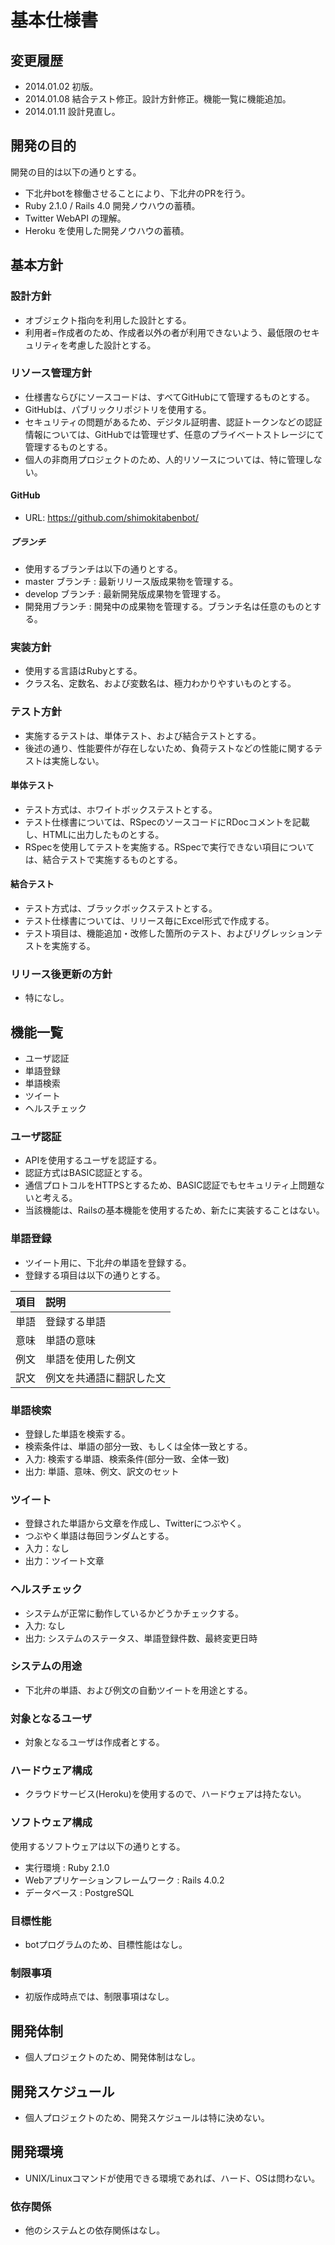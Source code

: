 基本仕様書
========
## 変更履歴
- 2014.01.02 初版。
- 2014.01.08 結合テスト修正。設計方針修正。機能一覧に機能追加。
- 2014.01.11 設計見直し。

## 開発の目的
開発の目的は以下の通りとする。

- 下北弁botを稼働させることにより、下北弁のPRを行う。
- Ruby 2.1.0 / Rails 4.0 開発ノウハウの蓄積。
- Twitter WebAPI の理解。
- Heroku を使用した開発ノウハウの蓄積。

## 基本方針

### 設計方針
- オブジェクト指向を利用した設計とする。
- 利用者=作成者のため、作成者以外の者が利用できないよう、最低限のセキュリティを考慮した設計とする。

### リソース管理方針
- 仕様書ならびにソースコードは、すべてGitHubにて管理するものとする。
- GitHubは、パブリックリポジトリを使用する。
- セキュリティの問題があるため、デジタル証明書、認証トークンなどの認証情報については、GitHubでは管理せず、任意のプライベートストレージにて管理するものとする。
- 個人の非商用プロジェクトのため、人的リソースについては、特に管理しない。

#### GitHub
- URL: https://github.com/shimokitabenbot/

##### ブランチ
- 使用するブランチは以下の通りとする。
- master ブランチ  : 最新リリース版成果物を管理する。
- develop ブランチ : 最新開発版成果物を管理する。
- 開発用ブランチ : 開発中の成果物を管理する。ブランチ名は任意のものとする。

### 実装方針
- 使用する言語はRubyとする。
- クラス名、定数名、および変数名は、極力わかりやすいものとする。

### テスト方針
- 実施するテストは、単体テスト、および結合テストとする。
- 後述の通り、性能要件が存在しないため、負荷テストなどの性能に関するテストは実施しない。

#### 単体テスト
- テスト方式は、ホワイトボックステストとする。
- テスト仕様書については、RSpecのソースコードにRDocコメントを記載し、HTMLに出力したものとする。
- RSpecを使用してテストを実施する。RSpecで実行できない項目については、結合テストで実施するものとする。

#### 結合テスト
- テスト方式は、ブラックボックステストとする。
- テスト仕様書については、リリース毎にExcel形式で作成する。
- テスト項目は、機能追加・改修した箇所のテスト、およびリグレッションテストを実施する。

### リリース後更新の方針
- 特になし。

## 機能一覧
- ユーザ認証
- 単語登録
- 単語検索
- ツイート
- ヘルスチェック

### ユーザ認証
- APIを使用するユーザを認証する。
- 認証方式はBASIC認証とする。
- 通信プロトコルをHTTPSとするため、BASIC認証でもセキュリティ上問題ないと考える。
- 当該機能は、Railsの基本機能を使用するため、新たに実装することはない。

### 単語登録
- ツイート用に、下北弁の単語を登録する。
- 登録する項目は以下の通りとする。

| 項目 | 説明             |
|:----|:-----------|
| 単語 | 登録する単語      |
| 意味 | 単語の意味        |
| 例文 | 単語を使用した例文 |
| 訳文 | 例文を共通語に翻訳した文 |

### 単語検索
- 登録した単語を検索する。
- 検索条件は、単語の部分一致、もしくは全体一致とする。
- 入力: 検索する単語、検索条件(部分一致、全体一致)
- 出力: 単語、意味、例文、訳文のセット

### ツイート
- 登録された単語から文章を作成し、Twitterにつぶやく。
- つぶやく単語は毎回ランダムとする。
- 入力：なし
- 出力：ツイート文章

### ヘルスチェック
- システムが正常に動作しているかどうかチェックする。
- 入力: なし
- 出力: システムのステータス、単語登録件数、最終変更日時

### システムの用途
- 下北弁の単語、および例文の自動ツイートを用途とする。

### 対象となるユーザ
- 対象となるユーザは作成者とする。

### ハードウェア構成
- クラウドサービス(Heroku)を使用するので、ハードウェアは持たない。

### ソフトウェア構成
使用するソフトウェアは以下の通りとする。

- 実行環境 : Ruby 2.1.0
- Webアプリケーションフレームワーク : Rails 4.0.2
- データベース : PostgreSQL

### 目標性能
- botプログラムのため、目標性能はなし。

### 制限事項
- 初版作成時点では、制限事項はなし。

## 開発体制
- 個人プロジェクトのため、開発体制はなし。

## 開発スケジュール
- 個人プロジェクトのため、開発スケジュールは特に決めない。

## 開発環境
- UNIX/Linuxコマンドが使用できる環境であれば、ハード、OSは問わない。

### 依存関係
- 他のシステムとの依存関係はなし。
